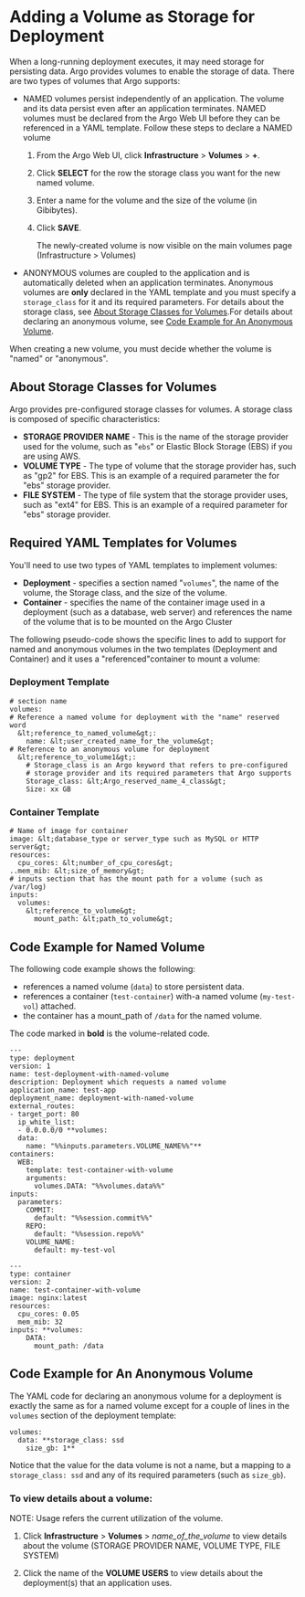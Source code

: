 # Adding a Volume as Storage for Deployment

When a long-running deployment executes, it may need storage for persisting data. Argo provides volumes to enable the storage of data. There are two types of volumes that Argo supports:

*   NAMED volumes persist independently of an application. The volume and its data persist even after an application terminates. NAMED volumes must be declared from the Argo Web UI before they can be referenced in a YAML template. Follow these steps to declare a NAMED volume

    1.  From the Argo Web UI, click **Infrastructure** > **Volumes** > **+**.
    2.  Click **SELECT** for the row the storage class you want for the new named volume.
    3.  Enter a name for the volume and the size of the volume (in Gibibytes).
    4.  Click **SAVE**.

        The newly-created volume is now visible on the main volumes page (Infrastructure > Volumes)

*   ANONYMOUS volumes are coupled to the application and is automatically deleted when an application terminates. Anonymous volumes are **only** declared in the YAML template and you must specify a `storage_class` for it and its required parameters. For details about the storage class, see [About Storage Classes for Volumes](#AboutStorageClass4Volumes).For details about declaring an anonymous volume, see [Code Example for An Anonymous Volume](#Code4DeclaringAnonymousVolume).

When creating a new volume, you must decide whether the volume is "named" or "anonymous".

## <a name="AboutStorageClass4Volumes"></a>About Storage Classes for Volumes

Argo provides pre-configured storage classes for volumes. A storage class is composed of specific characteristics:

*   **STORAGE PROVIDER NAME** - This is the name of the storage provider used for the volume, such as "`ebs`" or Elastic Block Storage (EBS) if you are using AWS.
*   **VOLUME TYPE** - The type of volume that the storage provider has, such as "gp2" for EBS. This is an example of a required parameter the for "ebs" storage provider.
*   **FILE SYSTEM** - The type of file system that the storage provider uses, such as "ext4" for EBS. This is an example of a required parameter for "ebs" storage provider.

## Required YAML Templates for Volumes

You'll need to use two types of YAML templates to implement volumes:

*   **Deployment** - specifies a section named "`volumes`", the name of the volume, the Storage class, and the size of the volume.
*   **Container** - specifies the name of the container image used in a deployment (such as a database, web server) and references the name of the volume that is to be mounted on the Argo Cluster

The following pseudo-code shows the specific lines to add to support for named and anonymous volumes in the two templates (Deployment and Container) and it uses a "referenced"container to mount a volume:

### Deployment Template
```
# section name
volumes:
# Reference a named volume for deployment with the "name" reserved word
  &lt;reference_to_named_volume&gt;:
    name: &lt;user_created_name_for_the_volume&gt;
# Reference to an anonymous volume for deployment
  &lt;reference_to_volume1&gt;:
    # Storage_class is an Argo keyword that refers to pre-configured
    # storage provider and its required parameters that Argo supports
    Storage_class: &lt;Argo_reserved_name_4_class&gt;
    Size: xx GB
```
### Container Template

```
# Name of image for container
image: &lt;database_type or server_type such as MySQL or HTTP server&gt;
resources:
  cpu_cores: &lt;number_of_cpu_cores&gt;
..mem_mib: &lt;size_of_memory&gt;
# inputs section that has the mount path for a volume (such as /var/log)
inputs:
  volumes:
    &lt;reference_to_volume&gt;
      mount_path: &lt;path_to_volume&gt;
```

## Code Example for Named Volume

The following code example shows the following:

*   references a named volume (`data`) to store persistent data.
*   references a container (`test-container`) with-a named volume (`my-test-vol`) attached.
*   the container has a mount_path of `/data` for the named volume.

The code marked in **bold** is the volume-related code.

```
---
type: deployment
version: 1
name: test-deployment-with-named-volume
description: Deployment which requests a named volume
application_name: test-app
deployment_name: deployment-with-named-volume
external_routes:
- target_port: 80
  ip_white_list:
  - 0.0.0.0/0 **volumes:
  data:
    name: "%%inputs.parameters.VOLUME_NAME%%"**
containers:
  WEB:
    template: test-container-with-volume
    arguments:
      volumes.DATA: "%%volumes.data%%"
inputs:
  parameters:
    COMMIT:
      default: "%%session.commit%%"
    REPO:
      default: "%%session.repo%%"
    VOLUME_NAME:
      default: my-test-vol

---
type: container
version: 2
name: test-container-with-volume
image: nginx:latest
resources:
  cpu_cores: 0.05
  mem_mib: 32
inputs: **volumes:
    DATA:
      mount_path: /data
```

## <a name="Code4DeclaringAnonymousVolume"></a>Code Example for An Anonymous Volume

The YAML code for declaring an anonymous volume for a deployment is exactly the same as for a named volume except for a couple of lines in the `volumes` section of the deployment template:

```
volumes:
  data: **storage_class: ssd
    size_gb: 1**
```

Notice that the value for the data volume is not a name, but a mapping to a `storage_class: ssd` and any of its required parameters (such as `size_gb`).

### To view details about a volume:

NOTE: Usage refers the current utilization of the volume.

1.  Click **Infrastructure** > **Volumes** > _name_of_the_volume_ to view details about the volume (STORAGE PROVIDER NAME, VOLUME TYPE, FILE SYSTEM)

2.  Click the name of the **VOLUME USERS** to view details about the deployment(s) that an application uses.
